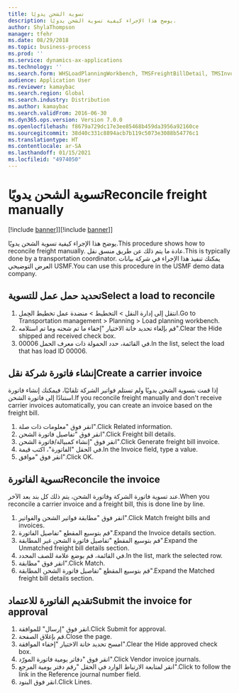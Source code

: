 ```yaml
---
title: تسوية الشحن يدويًا
description: يوضح هذا الإجراء كيفية تسوية الشحن يدويًا.
author: ShylaThompson
manager: tfehr
ms.date: 08/29/2018
ms.topic: business-process
ms.prod: ''
ms.service: dynamics-ax-applications
ms.technology: ''
ms.search.form: WHSLoadPlanningWorkbench, TMSFreightBillDetail, TMSInvoiceTable, TMSFreightBillInvoiceReconcile, TMSInvoiceJournal, LedgerJournalTable, LedgerJournalTransDaily, TMSFBDetailReconcile
audience: Application User
ms.reviewer: kamaybac
ms.search.region: Global
ms.search.industry: Distribution
ms.author: kamaybac
ms.search.validFrom: 2016-06-30
ms.dyn365.ops.version: Version 7.0.0
ms.openlocfilehash: f8679a729dc17e3ee85468b459da3956a92160ce
ms.sourcegitcommit: 38d40c331c8894acb7b119c5073e3088b54776c1
ms.translationtype: HT
ms.contentlocale: ar-SA
ms.lasthandoff: 01/15/2021
ms.locfileid: "4974050"
---
```

# <a name="reconcile-freight-manually"></a><span data-ttu-id="d613d-103">تسوية الشحن يدويًا</span><span class="sxs-lookup"><span data-stu-id="d613d-103">Reconcile freight manually</span></span>

<span data-ttu-id="d613d-104">[!include [banner](../../includes/banner.md)]]</span><span class="sxs-lookup"><span data-stu-id="d613d-104">[!include [banner](../../includes/banner.md)]]</span></span>

<span data-ttu-id="d613d-105">يوضح هذا الإجراء كيفية تسوية الشحن يدويًا.</span><span class="sxs-lookup"><span data-stu-id="d613d-105">This procedure shows how to reconcile freight manually.</span></span> <span data-ttu-id="d613d-106">عادة ما يتم ذلك عن طريق منسق نقل.</span><span class="sxs-lookup"><span data-stu-id="d613d-106">This is typically done by a transportation coordinator.</span></span> <span data-ttu-id="d613d-107">يمكنك تنفيذ هذا الإجراء في شركة بيانات العرض التوضيحي USMF.</span><span class="sxs-lookup"><span data-stu-id="d613d-107">You can use this procedure in the USMF demo data company.</span></span>


## <a name="select-a-load-to-reconcile"></a><span data-ttu-id="d613d-108">تحديد حمل عمل للتسوية</span><span class="sxs-lookup"><span data-stu-id="d613d-108">Select a load to reconcile</span></span>
1. <span data-ttu-id="d613d-109">انتقل إلى إدارة النقل > التخطيط > منضدة عمل تخطيط الحِمل‬.</span><span class="sxs-lookup"><span data-stu-id="d613d-109">Go to Transportation management > Planning > Load planning workbench.</span></span>
2. <span data-ttu-id="d613d-110">قم بإلغاء تحديد خانة الاختيار "إخفاء ما تم شحنه‬ وما تم استلامه‬".</span><span class="sxs-lookup"><span data-stu-id="d613d-110">Clear the Hide shipped and received check box.</span></span> 
3. <span data-ttu-id="d613d-111">في القائمة، حدد الحمولة ذات معرف الحمل 00006.</span><span class="sxs-lookup"><span data-stu-id="d613d-111">In the list, select the load that has load ID 00006.</span></span>

## <a name="create-a-carrier-invoice"></a><span data-ttu-id="d613d-112">إنشاء فاتورة شركة نقل</span><span class="sxs-lookup"><span data-stu-id="d613d-112">Create a carrier invoice</span></span>
<span data-ttu-id="d613d-113">إذا قمت بتسوية الشحن يدويًا ولم تستلم فواتير الشركة تلقائيًا، فيمكنك إنشاء فاتورة استنادًا إلى فاتورة الشحن.</span><span class="sxs-lookup"><span data-stu-id="d613d-113">If you reconcile freight manually and don't receive carrier invoices automatically, you can create an invoice based on the freight bill.</span></span>  
1. <span data-ttu-id="d613d-114">انقر فوق "معلومات ذات صلة".</span><span class="sxs-lookup"><span data-stu-id="d613d-114">Click Related information.</span></span>
2. <span data-ttu-id="d613d-115">انقر فوق "تفاصيل فاتورة الشحن".</span><span class="sxs-lookup"><span data-stu-id="d613d-115">Click Freight bill details.</span></span>
3. <span data-ttu-id="d613d-116">انقر فوق "إنشاء كمبيالة/فاتورة الشحن".</span><span class="sxs-lookup"><span data-stu-id="d613d-116">Click Generate freight bill invoice.</span></span>
4. <span data-ttu-id="d613d-117">في الحقل "الفاتورة"، اكتب قيمة.</span><span class="sxs-lookup"><span data-stu-id="d613d-117">In the Invoice field, type a value.</span></span>
5. <span data-ttu-id="d613d-118">انقر فوق "موافق".</span><span class="sxs-lookup"><span data-stu-id="d613d-118">Click OK.</span></span>

## <a name="reconcile-the-invoice"></a><span data-ttu-id="d613d-119">تسوية الفاتورة</span><span class="sxs-lookup"><span data-stu-id="d613d-119">Reconcile the invoice</span></span>
<span data-ttu-id="d613d-120">عند تسوية فاتورة الشركة وفاتورة الشحن، يتم ذلك كل بند بعد الآخر.</span><span class="sxs-lookup"><span data-stu-id="d613d-120">When you reconcile a carrier invoice and a freight bill, this is done line by line.</span></span>  
1. <span data-ttu-id="d613d-121">انقر فوق "مطابقة فواتير الشحن والفواتير".</span><span class="sxs-lookup"><span data-stu-id="d613d-121">Click Match freight bills and invoices.</span></span>
2. <span data-ttu-id="d613d-122">قم بتوسيع المقطع "تفاصيل الفاتورة".</span><span class="sxs-lookup"><span data-stu-id="d613d-122">Expand the Invoice details section.</span></span>
3. <span data-ttu-id="d613d-123">قم بتوسيع المقطع "تفاصيل فاتورة الشحن غير المطابقة‬".</span><span class="sxs-lookup"><span data-stu-id="d613d-123">Expand the Unmatched freight bill details section.</span></span>
4. <span data-ttu-id="d613d-124">في القائمة، قم بوضع علامة للصف المحدد.</span><span class="sxs-lookup"><span data-stu-id="d613d-124">In the list, mark the selected row.</span></span>
5. <span data-ttu-id="d613d-125">انقر فوق "مطابقة".</span><span class="sxs-lookup"><span data-stu-id="d613d-125">Click Match.</span></span>
6. <span data-ttu-id="d613d-126">قم بتوسيع المقطع "تفاصيل فاتورة الشحن المطابقة‬".</span><span class="sxs-lookup"><span data-stu-id="d613d-126">Expand the Matched freight bill details section.</span></span>

## <a name="submit-the-invoice-for-approval"></a><span data-ttu-id="d613d-127">تقديم الفاتورة للاعتماد</span><span class="sxs-lookup"><span data-stu-id="d613d-127">Submit the invoice for approval</span></span>
1. <span data-ttu-id="d613d-128">انقر فوق "إرسال" للموافقة.</span><span class="sxs-lookup"><span data-stu-id="d613d-128">Click Submit for approval.</span></span>
2. <span data-ttu-id="d613d-129">قم بإغلاق الصفحة.</span><span class="sxs-lookup"><span data-stu-id="d613d-129">Close the page.</span></span>
3. <span data-ttu-id="d613d-130">امسح تحديد خانة الاختيار "إخفاء الموافقة‬".</span><span class="sxs-lookup"><span data-stu-id="d613d-130">Clear the Hide approved check box.</span></span> 
4. <span data-ttu-id="d613d-131">انقر فوق "دفاتر يومية فاتورة المورّد".</span><span class="sxs-lookup"><span data-stu-id="d613d-131">Click Vendor invoice journals.</span></span>
5. <span data-ttu-id="d613d-132">انقر لمتابعة الارتباط الوارد في الحقل "رقم دفتر يومية المرجع‬".</span><span class="sxs-lookup"><span data-stu-id="d613d-132">Click to follow the link in the Reference journal number field.</span></span>
6. <span data-ttu-id="d613d-133">انقر فوق البنود.</span><span class="sxs-lookup"><span data-stu-id="d613d-133">Click Lines.</span></span>

